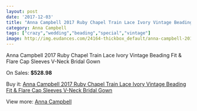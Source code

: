 ```yaml
---
layout: post
date: '2017-12-03'
title: "Anna Campbell 2017 Ruby Chapel Train Lace Ivory Vintage Beading Fit & Flare Cap Sleeves V-Neck Bridal Gown"
category: Anna Campbell
tags: ["crazy","wedding","beading","special","vintage"]
image: http://img.eudances.com/24164-thickbox_default/anna-campbell-2017-ruby-chapel-train-lace-ivory-vintage-beading-fit-flare-cap-sleeves-v-neck-bridal-gown.jpg
---
```

Anna Campbell 2017 Ruby Chapel Train Lace Ivory Vintage Beading Fit & Flare Cap Sleeves V-Neck Bridal Gown

On Sales: **$528.98**
<a href="https://www.eudances.com/en/anna-campbell/8044-anna-campbell-2017-ruby-chapel-train-lace-ivory-vintage-beading-fit-flare-cap-sleeves-v-neck-bridal-gown.html"><amp-img layout="responsive" width="600" height="600" src="//img.eudances.com/24164-thickbox_default/anna-campbell-2017-ruby-chapel-train-lace-ivory-vintage-beading-fit-flare-cap-sleeves-v-neck-bridal-gown.jpg" alt="Anna Campbell 2017 Ruby Chapel Train Lace Ivory Vintage Beading Fit & Flare Cap Sleeves V-Neck Bridal Gown 0" /></a>
<a href="https://www.eudances.com/en/anna-campbell/8044-anna-campbell-2017-ruby-chapel-train-lace-ivory-vintage-beading-fit-flare-cap-sleeves-v-neck-bridal-gown.html"><amp-img layout="responsive" width="600" height="600" src="//img.eudances.com/24176-thickbox_default/anna-campbell-2017-ruby-chapel-train-lace-ivory-vintage-beading-fit-flare-cap-sleeves-v-neck-bridal-gown.jpg" alt="Anna Campbell 2017 Ruby Chapel Train Lace Ivory Vintage Beading Fit & Flare Cap Sleeves V-Neck Bridal Gown 1" /></a>
<a href="https://www.eudances.com/en/anna-campbell/8044-anna-campbell-2017-ruby-chapel-train-lace-ivory-vintage-beading-fit-flare-cap-sleeves-v-neck-bridal-gown.html"><amp-img layout="responsive" width="600" height="600" src="//img.eudances.com/24175-thickbox_default/anna-campbell-2017-ruby-chapel-train-lace-ivory-vintage-beading-fit-flare-cap-sleeves-v-neck-bridal-gown.jpg" alt="Anna Campbell 2017 Ruby Chapel Train Lace Ivory Vintage Beading Fit & Flare Cap Sleeves V-Neck Bridal Gown 2" /></a>
<a href="https://www.eudances.com/en/anna-campbell/8044-anna-campbell-2017-ruby-chapel-train-lace-ivory-vintage-beading-fit-flare-cap-sleeves-v-neck-bridal-gown.html"><amp-img layout="responsive" width="600" height="600" src="//img.eudances.com/24174-thickbox_default/anna-campbell-2017-ruby-chapel-train-lace-ivory-vintage-beading-fit-flare-cap-sleeves-v-neck-bridal-gown.jpg" alt="Anna Campbell 2017 Ruby Chapel Train Lace Ivory Vintage Beading Fit & Flare Cap Sleeves V-Neck Bridal Gown 3" /></a>
<a href="https://www.eudances.com/en/anna-campbell/8044-anna-campbell-2017-ruby-chapel-train-lace-ivory-vintage-beading-fit-flare-cap-sleeves-v-neck-bridal-gown.html"><amp-img layout="responsive" width="600" height="600" src="//img.eudances.com/24173-thickbox_default/anna-campbell-2017-ruby-chapel-train-lace-ivory-vintage-beading-fit-flare-cap-sleeves-v-neck-bridal-gown.jpg" alt="Anna Campbell 2017 Ruby Chapel Train Lace Ivory Vintage Beading Fit & Flare Cap Sleeves V-Neck Bridal Gown 4" /></a>
<a href="https://www.eudances.com/en/anna-campbell/8044-anna-campbell-2017-ruby-chapel-train-lace-ivory-vintage-beading-fit-flare-cap-sleeves-v-neck-bridal-gown.html"><amp-img layout="responsive" width="600" height="600" src="//img.eudances.com/24172-thickbox_default/anna-campbell-2017-ruby-chapel-train-lace-ivory-vintage-beading-fit-flare-cap-sleeves-v-neck-bridal-gown.jpg" alt="Anna Campbell 2017 Ruby Chapel Train Lace Ivory Vintage Beading Fit & Flare Cap Sleeves V-Neck Bridal Gown 5" /></a>
<a href="https://www.eudances.com/en/anna-campbell/8044-anna-campbell-2017-ruby-chapel-train-lace-ivory-vintage-beading-fit-flare-cap-sleeves-v-neck-bridal-gown.html"><amp-img layout="responsive" width="600" height="600" src="//img.eudances.com/24171-thickbox_default/anna-campbell-2017-ruby-chapel-train-lace-ivory-vintage-beading-fit-flare-cap-sleeves-v-neck-bridal-gown.jpg" alt="Anna Campbell 2017 Ruby Chapel Train Lace Ivory Vintage Beading Fit & Flare Cap Sleeves V-Neck Bridal Gown 6" /></a>
<a href="https://www.eudances.com/en/anna-campbell/8044-anna-campbell-2017-ruby-chapel-train-lace-ivory-vintage-beading-fit-flare-cap-sleeves-v-neck-bridal-gown.html"><amp-img layout="responsive" width="600" height="600" src="//img.eudances.com/24170-thickbox_default/anna-campbell-2017-ruby-chapel-train-lace-ivory-vintage-beading-fit-flare-cap-sleeves-v-neck-bridal-gown.jpg" alt="Anna Campbell 2017 Ruby Chapel Train Lace Ivory Vintage Beading Fit & Flare Cap Sleeves V-Neck Bridal Gown 7" /></a>
<a href="https://www.eudances.com/en/anna-campbell/8044-anna-campbell-2017-ruby-chapel-train-lace-ivory-vintage-beading-fit-flare-cap-sleeves-v-neck-bridal-gown.html"><amp-img layout="responsive" width="600" height="600" src="//img.eudances.com/24169-thickbox_default/anna-campbell-2017-ruby-chapel-train-lace-ivory-vintage-beading-fit-flare-cap-sleeves-v-neck-bridal-gown.jpg" alt="Anna Campbell 2017 Ruby Chapel Train Lace Ivory Vintage Beading Fit & Flare Cap Sleeves V-Neck Bridal Gown 8" /></a>
<a href="https://www.eudances.com/en/anna-campbell/8044-anna-campbell-2017-ruby-chapel-train-lace-ivory-vintage-beading-fit-flare-cap-sleeves-v-neck-bridal-gown.html"><amp-img layout="responsive" width="600" height="600" src="//img.eudances.com/24168-thickbox_default/anna-campbell-2017-ruby-chapel-train-lace-ivory-vintage-beading-fit-flare-cap-sleeves-v-neck-bridal-gown.jpg" alt="Anna Campbell 2017 Ruby Chapel Train Lace Ivory Vintage Beading Fit & Flare Cap Sleeves V-Neck Bridal Gown 9" /></a>
<a href="https://www.eudances.com/en/anna-campbell/8044-anna-campbell-2017-ruby-chapel-train-lace-ivory-vintage-beading-fit-flare-cap-sleeves-v-neck-bridal-gown.html"><amp-img layout="responsive" width="600" height="600" src="//img.eudances.com/24167-thickbox_default/anna-campbell-2017-ruby-chapel-train-lace-ivory-vintage-beading-fit-flare-cap-sleeves-v-neck-bridal-gown.jpg" alt="Anna Campbell 2017 Ruby Chapel Train Lace Ivory Vintage Beading Fit & Flare Cap Sleeves V-Neck Bridal Gown 10" /></a>
<a href="https://www.eudances.com/en/anna-campbell/8044-anna-campbell-2017-ruby-chapel-train-lace-ivory-vintage-beading-fit-flare-cap-sleeves-v-neck-bridal-gown.html"><amp-img layout="responsive" width="600" height="600" src="//img.eudances.com/24166-thickbox_default/anna-campbell-2017-ruby-chapel-train-lace-ivory-vintage-beading-fit-flare-cap-sleeves-v-neck-bridal-gown.jpg" alt="Anna Campbell 2017 Ruby Chapel Train Lace Ivory Vintage Beading Fit & Flare Cap Sleeves V-Neck Bridal Gown 11" /></a>
<a href="https://www.eudances.com/en/anna-campbell/8044-anna-campbell-2017-ruby-chapel-train-lace-ivory-vintage-beading-fit-flare-cap-sleeves-v-neck-bridal-gown.html"><amp-img layout="responsive" width="600" height="600" src="//img.eudances.com/24165-thickbox_default/anna-campbell-2017-ruby-chapel-train-lace-ivory-vintage-beading-fit-flare-cap-sleeves-v-neck-bridal-gown.jpg" alt="Anna Campbell 2017 Ruby Chapel Train Lace Ivory Vintage Beading Fit & Flare Cap Sleeves V-Neck Bridal Gown 12" /></a>

Buy it: [Anna Campbell 2017 Ruby Chapel Train Lace Ivory Vintage Beading Fit & Flare Cap Sleeves V-Neck Bridal Gown](https://www.eudances.com/en/anna-campbell/8044-anna-campbell-2017-ruby-chapel-train-lace-ivory-vintage-beading-fit-flare-cap-sleeves-v-neck-bridal-gown.html "Anna Campbell 2017 Ruby Chapel Train Lace Ivory Vintage Beading Fit & Flare Cap Sleeves V-Neck Bridal Gown")

View more: [Anna Campbell](https://www.eudances.com/en/117-anna-campbell "Anna Campbell")